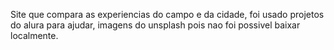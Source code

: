 Site que compara as experiencias do campo e da cidade, foi usado projetos do alura para ajudar, imagens do unsplash pois nao foi possivel baixar localmente.
